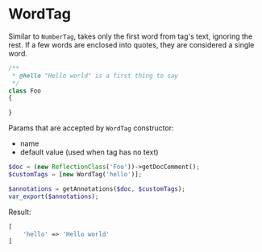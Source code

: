 WordTag
===

Similar to `NumberTag`, takes only the first word from tag's text, ignoring the rest. If a few words are enclosed into quotes, they are considered a single word.

```php
/**
 * @hello "Hello world" is a first thing to say
 */
class Foo
{

}
```

Params that are accepted by `WordTag` constructor:

* name
* default value (used when tag has no text)

```php
$doc = (new ReflectionClass('Foo'))->getDocComment();
$customTags = [new WordTag('hello')];

$annotations = getAnnotations($doc, $customTags);
var_export($annotations);
```

Result:

```php
[
    'hello' => 'Hello world'
]
```
